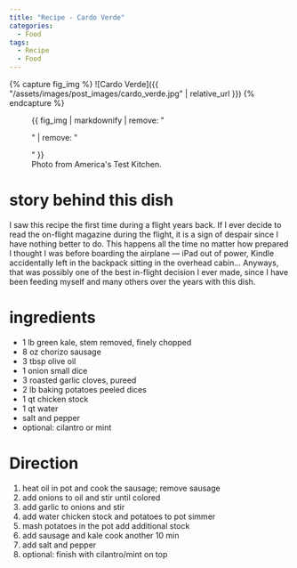 ```yaml
---
title: "Recipe - Cardo Verde"
categories:
  - Food
tags:
  - Recipe
  - Food
---
```


{% capture fig_img %}
![Cardo Verde]({{ "/assets/images/post_images/cardo_verde.jpg" | relative_url }})
{% endcapture %}

<figure>
  {{ fig_img | markdownify | remove: "<p>" | remove: "</p>" }}
  <figcaption>Photo from America's Test Kitchen.</figcaption>
</figure>

# story behind this dish

I saw this recipe the first time during a flight years back. If I ever decide to read the on-flight magazine during the flight, it is a sign of despair since I have nothing better to do. This happens all the time no matter how prepared I thought I was before boarding the airplane &mdash; iPad out of power, Kindle accidentally left in the backpack sitting in the overhead cabin... Anyways, that was possibly one of the best in-flight decision I ever made, since I have been feeding myself and many others over the years with this dish. 

# ingredients

* 1 lb green kale, stem removed, finely chopped
* 8 oz chorizo sausage
* 3 tbsp olive oil
* 1 onion small dice
* 3 roasted garlic cloves, pureed
* 2 lb baking potatoes peeled dices
* 1 qt chicken stock
* 1 qt water
* salt and pepper
* optional: cilantro or mint

# Direction
1. heat oil in pot and cook the sausage; remove sausage
2. add onions to oil and stir until colored
3. add garlic to onions and stir
4. add water chicken stock and potatoes to pot simmer
5. mash potatoes in the pot add additional stock
6. add sausage and kale cook another 10 min
7. add salt and pepper
8. optional: finish with cilantro/mint on top